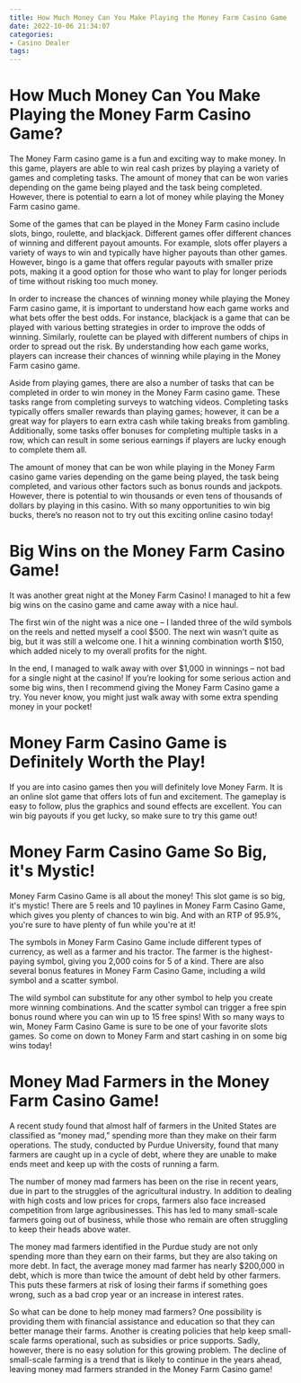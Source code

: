 ```yaml
---
title: How Much Money Can You Make Playing the Money Farm Casino Game
date: 2022-10-06 21:34:07
categories:
- Casino Dealer
tags:
---
```



#  How Much Money Can You Make Playing the Money Farm Casino Game?

The Money Farm casino game is a fun and exciting way to make money. In this game, players are able to win real cash prizes by playing a variety of games and completing tasks. The amount of money that can be won varies depending on the game being played and the task being completed. However, there is potential to earn a lot of money while playing the Money Farm casino game.

Some of the games that can be played in the Money Farm casino include slots, bingo, roulette, and blackjack. Different games offer different chances of winning and different payout amounts. For example, slots offer players a variety of ways to win and typically have higher payouts than other games. However, bingo is a game that offers regular payouts with smaller prize pots, making it a good option for those who want to play for longer periods of time without risking too much money.

In order to increase the chances of winning money while playing the Money Farm casino game, it is important to understand how each game works and what bets offer the best odds. For instance, blackjack is a game that can be played with various betting strategies in order to improve the odds of winning. Similarly, roulette can be played with different numbers of chips in order to spread out the risk. By understanding how each game works, players can increase their chances of winning while playing in the Money Farm casino game.

Aside from playing games, there are also a number of tasks that can be completed in order to win money in the Money Farm casino game. These tasks range from completing surveys to watching videos. Completing tasks typically offers smaller rewards than playing games; however, it can be a great way for players to earn extra cash while taking breaks from gambling. Additionally, some tasks offer bonuses for completing multiple tasks in a row, which can result in some serious earnings if players are lucky enough to complete them all.

The amount of money that can be won while playing in the Money Farm casino game varies depending on the game being played, the task being completed, and various other factors such as bonus rounds and jackpots. However, there is potential to win thousands or even tens of thousands of dollars by playing in this casino. With so many opportunities to win big bucks, there’s no reason not to try out this exciting online casino today!

#  Big Wins on the Money Farm Casino Game!

It was another great night at the Money Farm Casino! I managed to hit a few big wins on the casino game and came away with a nice haul.

The first win of the night was a nice one – I landed three of the wild symbols on the reels and netted myself a cool $500. The next win wasn’t quite as big, but it was still a welcome one. I hit a winning combination worth $150, which added nicely to my overall profits for the night.

In the end, I managed to walk away with over $1,000 in winnings – not bad for a single night at the casino! If you’re looking for some serious action and some big wins, then I recommend giving the Money Farm Casino game a try. You never know, you might just walk away with some extra spending money in your pocket!

#  Money Farm Casino Game is Definitely Worth the Play!

If you are into casino games then you will definitely love Money Farm. It is an online slot game that offers lots of fun and excitement. The gameplay is easy to follow, plus the graphics and sound effects are excellent. You can win big payouts if you get lucky, so make sure to try this game out!

#  Money Farm Casino Game So Big, it's Mystic!

Money Farm Casino Game is all about the money! This slot game is so big, it's mystic! There are 5 reels and 10 paylines in Money Farm Casino Game, which gives you plenty of chances to win big. And with an RTP of 95.9%, you're sure to have plenty of fun while you're at it!

The symbols in Money Farm Casino Game include different types of currency, as well as a farmer and his tractor. The farmer is the highest-paying symbol, giving you 2,000 coins for 5 of a kind. There are also several bonus features in Money Farm Casino Game, including a wild symbol and a scatter symbol.

The wild symbol can substitute for any other symbol to help you create more winning combinations. And the scatter symbol can trigger a free spin bonus round where you can win up to 15 free spins! With so many ways to win, Money Farm Casino Game is sure to be one of your favorite slots games. So come on down to Money Farm and start cashing in on some big wins today!

#  Money Mad Farmers in the Money Farm Casino Game!

A recent study found that almost half of farmers in the United States are classified as “money mad,” spending more than they make on their farm operations. The study, conducted by Purdue University, found that many farmers are caught up in a cycle of debt, where they are unable to make ends meet and keep up with the costs of running a farm.

The number of money mad farmers has been on the rise in recent years, due in part to the struggles of the agricultural industry. In addition to dealing with high costs and low prices for crops, farmers also face increased competition from large agribusinesses. This has led to many small-scale farmers going out of business, while those who remain are often struggling to keep their heads above water.

The money mad farmers identified in the Purdue study are not only spending more than they earn on their farms, but they are also taking on more debt. In fact, the average money mad farmer has nearly $200,000 in debt, which is more than twice the amount of debt held by other farmers. This puts these farmers at risk of losing their farms if something goes wrong, such as a bad crop year or an increase in interest rates.

So what can be done to help money mad farmers? One possibility is providing them with financial assistance and education so that they can better manage their farms. Another is creating policies that help keep small-scale farms operational, such as subsidies or price supports. Sadly, however, there is no easy solution for this growing problem. The decline of small-scale farming is a trend that is likely to continue in the years ahead, leaving money mad farmers stranded in the Money Farm Casino game!